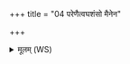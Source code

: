 +++
title = "04 परेणैत्वघशंसो मैनेन"

+++
<details><summary>मूलम् (WS)</summary>

परेणैत्वघशंसो मैनेन समरामहै ।  
द्यौश्चास्मान् पृथिवी चोभेपातामंहसः ॥ ॥ ४ ॥
</details>